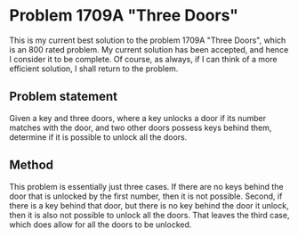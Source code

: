 # Problem 1709A "Three Doors"
This is my current best solution to the problem 1709A "Three Doors", which is an 800 rated problem. My current solution has been accepted, and hence I consider it to be complete. Of course, as always, if I can think of a more efficient solution, I shall return to the problem. 

## Problem statement
Given a key and three doors, where a key unlocks a door if its number matches with the door, and two other doors possess keys behind them, determine if it is possible to unlock all the doors.

## Method
This problem is essentially just three cases. If there are no keys behind the door that is unlocked by the first number, then it is not possible. Second, if there is a key behind that door, but there is no key behind the door it unlock, then it is also not possible to unlock all the doors. That leaves the third case, which does allow for all the doors to be unlocked. 